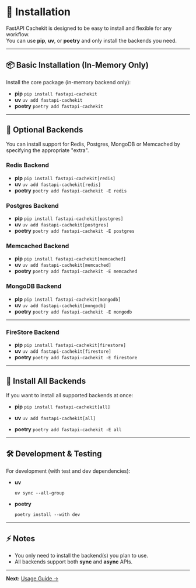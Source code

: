 # 🚀 Installation

FastAPI Cachekit is designed to be easy to install and flexible for any workflow.  
You can use **pip**, **uv**, or **poetry** and only install the backends you need.

---

## 📦 Basic Installation (In-Memory Only)

Install the core package (in-memory backend only):

- **pip** `pip install fastapi-cachekit`
- **uv** `uv add fastapi-cachekit`
- **poetry** `poetry add fastapi-cachekit`

---

## 🔌 Optional Backends

You can install support for Redis, Postgres, MongoDB or Memcached by specifying the appropriate "extra".

### **Redis Backend**

- **pip** `pip install fastapi-cachekit[redis]`
- **uv** `uv add fastapi-cachekit[redis]`
- **poetry** `poetry add fastapi-cachekit -E redis`
  

### **Postgres Backend**

- **pip** `pip install fastapi-cachekit[postgres]`
- **uv** `uv add fastapi-cachekit[postgres]`
- **poetry** `poetry add fastapi-cachekit -E postgres`
  

### **Memcached Backend**

- **pip** `pip install fastapi-cachekit[memcached]`
- **uv** `uv add fastapi-cachekit[memcached]`
- **poetry** `poetry add fastapi-cachekit -E memcached`


### **MongoDB Backend**

- **pip** `pip install fastapi-cachekit[mongodb]`
- **uv** `uv add fastapi-cachekit[mongodb]`
- **poetry** `poetry add fastapi-cachekit -E mongodb`
---

### **FireStore Backend**

- **pip** `pip install fastapi-cachekit[firestore]`
- **uv** `uv add fastapi-cachekit[firestore]`
- **poetry** `poetry add fastapi-cachekit -E firestore`
---

## 🧩 Install All Backends

If you want to install all supported backends at once:

- **pip** `pip install fastapi-cachekit[all]`
  
- **uv** `uv add fastapi-cachekit[all]`
  
- **poetry** `poetry add fastapi-cachekit -E all `

---

## 🛠️ Development & Testing

For development (with test and dev dependencies):

- **uv**
  ```
  uv sync --all-group
  ```
- **poetry**
  ```
  poetry install --with dev
  ```

---

## ⚡️ Notes

- You only need to install the backend(s) you plan to use.
- All backends support both **sync** and **async** APIs.

---

**Next:** [Usage Guide →](usage.md)